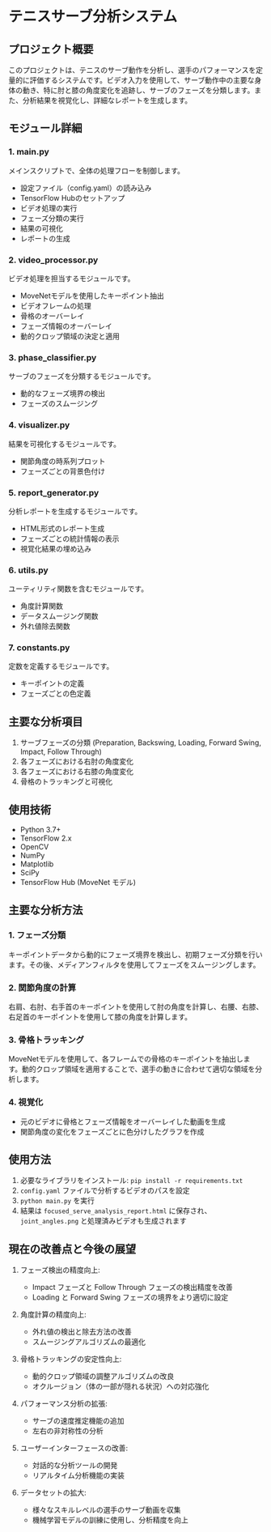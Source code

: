 # テニスサーブ分析システム

## プロジェクト概要
このプロジェクトは、テニスのサーブ動作を分析し、選手のパフォーマンスを定量的に評価するシステムです。ビデオ入力を使用して、サーブ動作中の主要な身体の動き、特に肘と膝の角度変化を追跡し、サーブのフェーズを分類します。また、分析結果を視覚化し、詳細なレポートを生成します。

## モジュール詳細

### 1. main.py
メインスクリプトで、全体の処理フローを制御します。
- 設定ファイル（config.yaml）の読み込み
- TensorFlow Hubのセットアップ
- ビデオ処理の実行
- フェーズ分類の実行
- 結果の可視化
- レポートの生成

### 2. video_processor.py
ビデオ処理を担当するモジュールです。
- MoveNetモデルを使用したキーポイント抽出
- ビデオフレームの処理
- 骨格のオーバーレイ
- フェーズ情報のオーバーレイ
- 動的クロップ領域の決定と適用

### 3. phase_classifier.py
サーブのフェーズを分類するモジュールです。
- 動的なフェーズ境界の検出
- フェーズのスムージング

### 4. visualizer.py
結果を可視化するモジュールです。
- 関節角度の時系列プロット
- フェーズごとの背景色付け

### 5. report_generator.py
分析レポートを生成するモジュールです。
- HTML形式のレポート生成
- フェーズごとの統計情報の表示
- 視覚化結果の埋め込み

### 6. utils.py
ユーティリティ関数を含むモジュールです。
- 角度計算関数
- データスムージング関数
- 外れ値除去関数

### 7. constants.py
定数を定義するモジュールです。
- キーポイントの定義
- フェーズごとの色定義

## 主要な分析項目
1. サーブフェーズの分類 (Preparation, Backswing, Loading, Forward Swing, Impact, Follow Through)
2. 各フェーズにおける右肘の角度変化
3. 各フェーズにおける右膝の角度変化
4. 骨格のトラッキングと可視化

## 使用技術
- Python 3.7+
- TensorFlow 2.x
- OpenCV
- NumPy
- Matplotlib
- SciPy
- TensorFlow Hub (MoveNet モデル)

## 主要な分析方法

### 1. フェーズ分類
キーポイントデータから動的にフェーズ境界を検出し、初期フェーズ分類を行います。その後、メディアンフィルタを使用してフェーズをスムージングします。

### 2. 関節角度の計算
右肩、右肘、右手首のキーポイントを使用して肘の角度を計算し、右腰、右膝、右足首のキーポイントを使用して膝の角度を計算します。

### 3. 骨格トラッキング
MoveNetモデルを使用して、各フレームでの骨格のキーポイントを抽出します。動的クロップ領域を適用することで、選手の動きに合わせて適切な領域を分析します。

### 4. 視覚化
- 元のビデオに骨格とフェーズ情報をオーバーレイした動画を生成
- 関節角度の変化をフェーズごとに色分けしたグラフを作成

## 使用方法
1. 必要なライブラリをインストール: `pip install -r requirements.txt`
2. `config.yaml` ファイルで分析するビデオのパスを設定
3. `python main.py` を実行
4. 結果は `focused_serve_analysis_report.html` に保存され、`joint_angles.png` と処理済みビデオも生成されます

## 現在の改善点と今後の展望

1. フェーズ検出の精度向上:
   - Impact フェーズと Follow Through フェーズの検出精度を改善
   - Loading と Forward Swing フェーズの境界をより適切に設定

2. 角度計算の精度向上:
   - 外れ値の検出と除去方法の改善
   - スムージングアルゴリズムの最適化

3. 骨格トラッキングの安定性向上:
   - 動的クロップ領域の調整アルゴリズムの改良
   - オクルージョン（体の一部が隠れる状況）への対応強化

4. パフォーマンス分析の拡張:
   - サーブの速度推定機能の追加
   - 左右の非対称性の分析

5. ユーザーインターフェースの改善:
   - 対話的な分析ツールの開発
   - リアルタイム分析機能の実装

6. データセットの拡大:
   - 様々なスキルレベルの選手のサーブ動画を収集
   - 機械学習モデルの訓練に使用し、分析精度を向上
